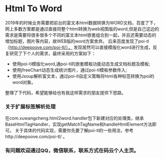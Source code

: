 # Html To Word

2019年的时候业务需要把前台的富文本html数据转换为WORD文档，百度了下，网上多数方案都是通过直接将整个html转换为web视图版的word,但是自己这边的需求是需要将很多很多个不同的富文本html嵌套组合到一起，并且还需要动态的增加标题，图片等内容，故WEB版的word方案舍弃。
后来百度发现了poi-tl（http://deepoove.com/poi-tl/）， 发现居然可以直接模版化word进行生成，反复研究了下个人的需求，最终采用的方案如下：
- 使用poi-tl模版化word,通poi-tl的嵌套模板功能动态生成文档标题及模板;
- 使用jfreeChart动态生成统计图片，通过poi-tl模板参数传入;
- 使用Jsoup解析富文本，通过poi-tl自定义策略将html各种标签转换为poi的word对象。


整理了下代码，希望能够给也有我这样需求的朋友提供下思路。


### 关于扩展标签解析处理
在com.xuwangcheng.html2word.handler包下新建对应的处理类，继承BaseHtmlTagHandler，实现getMatchTagName和handleHtmlElement方法即可。
关于具体的代码实现，需要你先要了解poi-tl的一些用法，参考http://deepoove.com/poi-tl/ 。

### 有问题欢迎通过QQ，微信联系，联系方式在码云个人主页。
